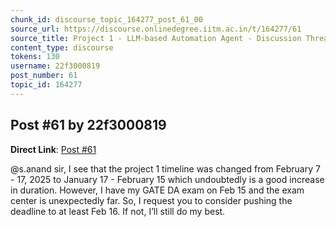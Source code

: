```yaml
---
chunk_id: discourse_topic_164277_post_61_00
source_url: https://discourse.onlinedegree.iitm.ac.in/t/164277/61
source_title: Project 1 - LLM-based Automation Agent - Discussion Thread [TDS Jan 2025]
content_type: discourse
tokens: 130
username: 22f3000819
post_number: 61
topic_id: 164277
---
```


## Post #61 by 22f3000819

**Direct Link**: [Post #61](https://discourse.onlinedegree.iitm.ac.in/t/164277/61)

@s.anand sir, I see that the project 1 timeline was changed from February 7 - 17, 2025 to January 17 - February 15 which undoubtedly is a good increase in duration. However, I have my GATE DA exam on Feb 15 and the exam center is unexpectedly far. So, I request you to consider pushing the deadline to at least Feb 16. If not, I’ll still do my best.
